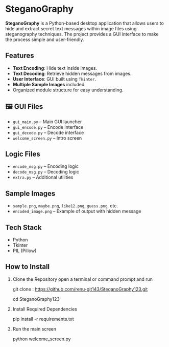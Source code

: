 # SteganoGraphy

**SteganoGraphy** is a Python-based desktop application that allows users to hide and extract secret text messages within image files using steganography techniques. The project provides a GUI interface to make the process simple and user-friendly.

##  Features

- **Text Encoding**: Hide text inside images.
- **Text Decoding**: Retrieve hidden messages from images.
- **User Interface**: GUI built using `Tkinter`.
- **Multiple Sample Images** included.
- Organized module structure for easy understanding.

## 🖼 GUI Files

- `gui_main.py` – Main GUI launcher
- `gui_encode.py` – Encode interface
- `gui_decode.py` – Decode interface
- `welcome_screen.py` – Intro screen

##  Logic Files

- `encode_msg.py` – Encoding logic
- `decode_msg.py` – Decoding logic
- `extra.py` – Additional utilities

## Sample Images

- `sample.png`, `maybe.png`, `like12.png`, `guess.png`, etc.
- `encoded_image.png` – Example of output with hidden message

## Tech Stack

- Python
- Tkinter
- PIL (Pillow)

## How to Install

1. Clone the Repository open a terminal or command prompt and run
   
   git clone : 
   https://github.com/renu-git143/SteganoGraphy123.git
   
   cd SteganoGraphy123

2. Install Required Dependencies 

   pip install -r requirements.txt

3. Run the main screen 

   python welcome_screen.py
